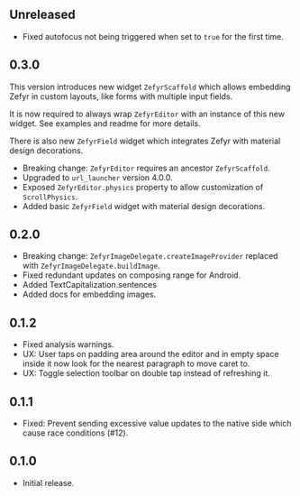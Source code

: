 ## Unreleased

- Fixed autofocus not being triggered when set to `true` for the first time.

## 0.3.0

This version introduces new widget `ZefyrScaffold` which allows embedding Zefyr in custom
layouts, like forms with multiple input fields.

It is now required to always wrap `ZefyrEditor` with an instance of this new widget. See examples
and readme for more details.

There is also new `ZefyrField` widget which integrates Zefyr with material design decorations.

* Breaking change: `ZefyrEditor` requires an ancestor `ZefyrScaffold`.
* Upgraded to `url_launcher` version 4.0.0.
* Exposed `ZefyrEditor.physics` property to allow customization of `ScrollPhysics`.
* Added basic `ZefyrField` widget with material design decorations.

## 0.2.0

* Breaking change: `ZefyrImageDelegate.createImageProvider` replaced with
  `ZefyrImageDelegate.buildImage`.
* Fixed redundant updates on composing range for Android.
* Added TextCapitalization.sentences
* Added docs for embedding images.

## 0.1.2

* Fixed analysis warnings.
* UX: User taps on padding area around the editor and in empty space inside it now look for the nearest
  paragraph to move caret to.
* UX: Toggle selection toolbar on double tap instead of refreshing it.

## 0.1.1

* Fixed: Prevent sending excessive value updates to the native side
  which cause race conditions (#12).

## 0.1.0

*  Initial release.
